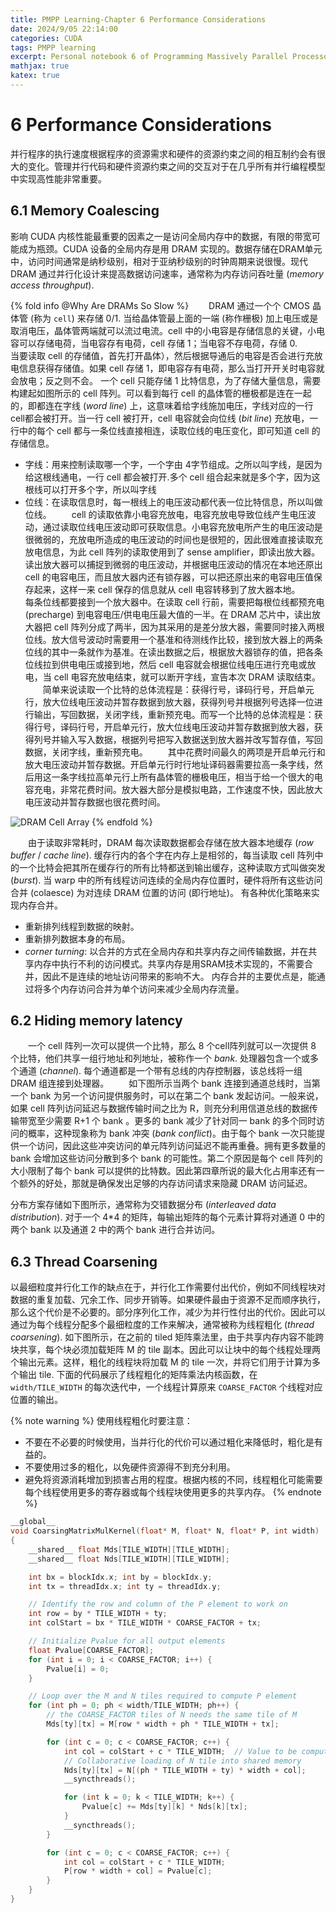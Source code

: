 ```yaml
---
title: PMPP Learning-Chapter 6 Performance Considerations
date: 2024/9/05 22:14:00
categories: CUDA
tags: PMPP learning
excerpt: Personal notebook 6 of Programming Massively Parallel Processors.
mathjax: true
katex: true
---
```


# 6 Performance Considerations

并行程序的执行速度根据程序的资源需求和硬件的资源约束之间的相互制约会有很大的变化。管理并行代码和硬件资源约束之间的交互对于在几乎所有并行编程模型中实现高性能非常重要。

## 6.1 Memory Coalescing

影响 CUDA 内核性能最重要的因素之一是访问全局内存中的数据，有限的带宽可能成为瓶颈。CUDA 设备的全局内存是用 DRAM 实现的。数据存储在DRAM单元中，访问时间通常是纳秒级别，相对于亚纳秒级别的时钟周期来说很慢。现代 DRAM 通过并行化设计来提高数据访问速率，通常称为内存访问吞吐量 (*memory access throughput*).

{% fold info @Why Are DRAMs So Slow %}
&emsp;&emsp;DRAM 通过一个个 CMOS 晶体管 (称为 `cell`) 来存储 0/1. 当给晶体管最上面的一端 (称作栅极) 加上电压或是取消电压，晶体管两端就可以流过电流。cell 中的小电容是存储信息的关键，小电容可以存储电荷，当电容存有电荷，cell 存储 1；当电容不存电荷，存储 0.
&emsp;&emsp;当要读取 cell 的存储值，首先打开晶体），然后根据导通后的电容是否会进行充放电信息获得存储值。如果 cell 存储 1，即电容存有电荷，那么当打开开关时电容就会放电；反之则不会。
一个 cell 只能存储 1 比特信息，为了存储大量信息，需要构建起如图所示的 cell 阵列。可以看到每行 cell 的晶体管的栅极都是连在一起的，即都连在字线 (*word line*) 上，这意味着给字线施加电压，字线对应的一行cell都会被打开。当一行 cell 被打开，cell 电容就会向位线 (*bit line*) 充放电，一行中的每个 cell 都与一条位线直接相连，读取位线的电压变化，即可知道 cell 的存储信息。
- 字线：用来控制读取哪一个字，一个字由 4字节组成。之所以叫字线，是因为给这根线通电，一行 cell 都会被打开.多个 cell 组合起来就是多个字，因为这根线可以打开多个字，所以叫字线
- 位线：在读取信息时，每一根线上的电压波动都代表一位比特信息，所以叫做位线。
&emsp;&emsp;cell 的读取依靠小电容充放电，电容充放电导致位线产生电压波动，通过读取位线电压波动即可获取信息。小电容充放电所产生的电压波动是很微弱的，充放电所造成的电压波动的时间也是很短的，因此很难直接读取充放电信息，为此 cell 阵列的读取使用到了 sense amplifier，即读出放大器。读出放大器可以捕捉到微弱的电压波动，并根据电压波动的情况在本地还原出 cell 的电容电压，而且放大器内还有锁存器，可以把还原出来的电容电压值保存起来，这样一来 cell 保存的信息就从 cell 电容转移到了放大器本地。
&emsp;&emsp;每条位线都要接到一个放大器中。在读取 cell 行前，需要把每根位线都预充电 (precharge) 到电容电压/供电电压最大值的一半。在 DRAM 芯片中，读出放大器把 cell 阵列分成了两半，因为其采用的是差分放大器，需要同时接入两根位线。放大信号波动时需要用一个基准和待测线作比较，接到放大器上的两条位线的其中一条就作为基准。在读出数据之后，根据放大器锁存的值，把各条位线拉到供电电压或接到地，然后 cell 电容就会根据位线电压进行充电或放电，当 cell 电容充放电结束，就可以断开字线，宣告本次 DRAM 读取结束。
&emsp;&emsp;简单来说读取一个比特的总体流程是：获得行号，译码行号，开启单元行，放大位线电压波动并暂存数据到放大器，获得列号并根据列号选择一位进行输出，写回数据，关闭字线，重新预充电。而写一个比特的总体流程是：获得行号，译码行号，开启单元行，放大位线电压波动并暂存数据到放大器，获得列号并输入写入数据，根据列号把写入数据送到放大器并改写暂存值，写回数据，关闭字线，重新预充电。
&emsp;&emsp;其中花费时间最久的两项是开启单元行和放大电压波动并暂存数据。开启单元行时行地址译码器需要拉高一条字线，然后用这一条字线拉高单元行上所有晶体管的栅极电压，相当于给一个很大的电容充电，非常花费时间。放大器大部分是模拟电路，工作速度不快，因此放大电压波动并暂存数据也很花费时间。

![DRAM Cell Array](https://note.youdao.com/yws/api/personal/file/WEB6667e871e68ba1c132af4f6531083e10?method=download&shareKey=3a67fa6fac6a2e83fa7f0e5f0bf2c01c "DRAM Cell Array")
{% endfold %}
    
&emsp;&emsp;由于读取非常耗时，DRAM 每次读取数据都会存储在放大器本地缓存 (*row buffer* / *cache line*). 缓存行内的各个字在内存上是相邻的，每当读取 cell 阵列中的一个比特会把其所在缓存行的所有比特都送到输出缓存，这种读取方式叫做突发 (*burst*). 当 warp 中的所有线程访问连续的全局内存位置时，硬件将所有这些访问合并 (colaesce) 为对连续 DRAM 位置的访问 (即行地址)。
有各种优化策略来实现内存合并。
- 重新排列线程到数据的映射。
- 重新排列数据本身的布局。
- *corner turning*: 以合并的方式在全局内存和共享内存之间传输数据，并在共享内存中执行不利的访问模式。共享内存是用SRAM技术实现的，不需要合并，因此不是连续的地址访问带来的影响不大。
内存合并的主要优点是，能通过将多个内存访问合并为单个访问来减少全局内存流量。

## 6.2 Hiding memory latency

&emsp;&emsp;一个 cell 阵列一次可以提供一个比特，那么 8 个cell阵列就可以一次提供 8 个比特，他们共享一组行地址和列地址，被称作一个 *bank*. 处理器包含一个或多个通道 (*channel*). 每个通道都是一个带有总线的内存控制器，该总线将一组 DRAM 组连接到处理器。
&emsp;&emsp;如下图所示当两个 bank 连接到通道总线时，当第一个 bank 为另一个访问提供服务时，可以在第二个 bank 发起访问。一般来说，如果 cell 阵列访问延迟与数据传输时间之比为 R，则充分利用信道总线的数据传输带宽至少需要 R+1 个 bank 。更多的 bank 减少了针对同一 bank 的多个同时访问的概率，这种现象称为 bank 冲突 (*bank conflict*)。由于每个 bank 一次只能提供一个访问，因此这些冲突访问的单元阵列访问延迟不能再重叠。拥有更多数量的 bank 会增加这些访问分散到多个 bank 的可能性。第二个原因是每个 cell 阵列的大小限制了每个 bank 可以提供的比特数。因此第四章所说的最大化占用率还有一个额外的好处，那就是确保发出足够的内存访问请求来隐藏 DRAM 访问延迟。

分布方案存储如下图所示，通常称为交错数据分布 (*interleaved data distribution*). 对于一个 4*4 的矩阵，每输出矩阵的每个元素计算将对通道 0 中的两个 bank 以及通道 2 中的两个 bank 进行合并访问。

## 6.3 Thread Coarsening

以最细粒度并行化工作的缺点在于，并行化工作需要付出代价，例如不同线程块对数据的重复加载、冗余工作、同步开销等。如果硬件最由于资源不足而顺序执行，那么这个代价是不必要的。部分序列化工作，减少为并行性付出的代价。因此可以通过为每个线程分配多个最细粒度的工作来解决，通常被称为线程粗化 (*thread coarsening*).
如下图所示，在之前的 tiled 矩阵乘法里，由于共享内存内容不能跨块共享，每个块必须加载矩阵 M 的 tile 副本。因此可以让块中的每个线程处理两个输出元素。这样，粗化的线程块将加载 M 的 tile 一次，并将它们用于计算为多个输出 tile.
下面的代码展示了线程粗化的矩阵乘法内核函数，在 `width/TILE_WIDTH` 的每次迭代中，一个线程计算原来 `COARSE_FACTOR` 个线程对应位置的输出。

{% note warning %}
使用线程粗化时要注意：
- 不要在不必要的时候使用，当并行化的代价可以通过粗化来降低时，粗化是有益的。
- 不要使用过多的粗化，以免硬件资源得不到充分利用。
- 避免将资源消耗增加到损害占用的程度。根据内核的不同，线程粗化可能需要每个线程使用更多的寄存器或每个线程块使用更多的共享内存。
{% endnote %}

```cpp
__global__
void CoarsingMatrixMulKernel(float* M, float* N, float* P, int width)
{
	__shared__ float Mds[TILE_WIDTH][TILE_WIDTH];
	__shared__ float Nds[TILE_WIDTH][TILE_WIDTH];

	int bx = blockIdx.x; int by = blockIdx.y;
	int tx = threadIdx.x; int ty = threadIdx.y;

	// Identify the row and column of the P element to work on
	int row = by * TILE_WIDTH + ty;
	int colStart = bx * TILE_WIDTH * COARSE_FACTOR + tx;

	// Initialize Pvalue for all output elements
	float Pvalue[COARSE_FACTOR];
	for (int i = 0; i < COARSE_FACTOR; i++) {
		Pvalue[i] = 0;
	}

	// Loop over the M and N tiles required to compute P element
	for (int ph = 0; ph < width/TILE_WIDTH; ph++) {
		// the COARSE_FACTOR tiles of N needs the same tile of M
		Mds[ty][tx] = M[row * width + ph * TILE_WIDTH + tx];

		for (int c = 0; c < COARSE_FACTOR; c++) {
			int col = colStart + c * TILE_WIDTH;  // Value to be computed in the c th tile
			// Collaborative loading of N tile into shared memory
			Nds[ty][tx] = N[(ph * TILE_WIDTH + ty) * width + col];
			__syncthreads();

			for (int k = 0; k < TILE_WIDTH; k++) {
				Pvalue[c] += Mds[ty][k] * Nds[k][tx];
			}
			__syncthreads();
		}

		for (int c = 0; c < COARSE_FACTOR; c++) {
			int col = colStart + c * TILE_WIDTH;
			P[row * width + col] = Pvalue[c];
		}
	}
}
```